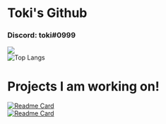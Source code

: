 # Toki's Github
### Discord: toki#0999

![](https://github-readme-stats.vercel.app/api?username=toki0179&show_icons=true&theme=radical)<br >
![Top Langs](https://github-readme-stats.vercel.app/api/top-langs/?username=toki0179&layout=compact&theme=radical)

# Projects I am working on!

[![Readme Card](https://github-readme-stats.vercel.app/api/pin/?username=toki0179&repo=tokibot&theme=radical)](https://github.com/olliwes/tokibot/)<br >
[![Readme Card](https://github-readme-stats.vercel.app/api/pin/?username=toki0179&repo=mcstatus-discord&theme=radical)](https://github.com/olliwes/mcstatus-discord/)
